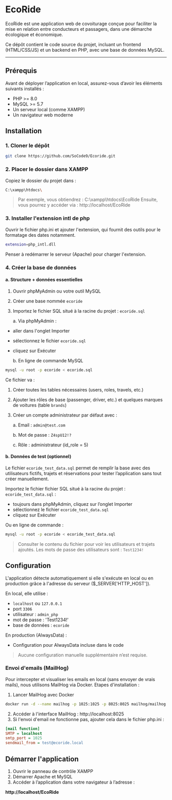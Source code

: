 # EcoRide
EcoRide est une application web de covoiturage conçue pour faciliter la mise en relation entre conducteurs et passagers, dans une démarche écologique et économique.

Ce dépôt contient le code source du projet, incluant un frontend (HTML/CSS/JS) et un backend en PHP, avec une base de données MySQL.

---

## Prérequis
Avant de déployer l’application en local, assurez-vous d’avoir les éléments suivants installés :

- PHP >= 8.0
- MySQL >= 5.7
- Un serveur local (comme XAMPP)
- Un navigateur web moderne

## Installation 
### 1. Cloner le dépôt
```bash
git clone https://github.com/SoCode9/Ecoride.git
```

### 2. Placer le dossier dans XAMPP
Copiez le dossier du projet dans :
```bash
C:\xampp\htdocs\
```
>Par exemple, vous obtiendrez : C:\xampp\htdocs\EcoRide
>Ensuite, vous pourrez y accéder via : http://localhost/EcoRide

### 3. Installer l'extension intl de php
Ouvrir le fichier php.ini et ajouter l'extension, qui fournit des outils pour le formatage des dates notamment.
```bash
extension=php_intl.dll
```
Penser à redémarrer le serveur (Apache) pour charger l'extension.

### 4. Créer la base de données
#### a. Structure + données essentielles
1. Ouvrir phpMyAdmin ou votre outil MySQL 
2. Créer une base nommée `ecoride`
3. Importez le fichier SQL situé à la racine du projet : `ecoride.sql`

    a. Via phpMyAdmin : 
- aller dans l'onglet Importer
- sélectionnez le fichier `ecoride.sql`
- cliquez sur Exécuter

    b. En ligne de commande MySQL
```bash
mysql -u root -p ecoride < ecoride.sql
```

Ce fichier va :

1. Créer toutes les tables nécessaires (users, roles, travels, etc.)
2. Ajouter les rôles de base (passenger, driver, etc.) et quelques marques de voitures (table `brands`)
3. Créer un compte administrateur par défaut avec :

     a. Email : `admin@test.com`

   b. Mot de passe : `Z4spU12!?`

    c. Rôle : administrateur (id_role = 5)

#### b. Données de test (optionnel)
Le fichier `ecoride_test_data.sql` permet de remplir la base avec des utilisateurs fictifs, trajets et réservations pour tester l’application sans tout créer manuellement.

Importez le fichier fichier SQL situé à la racine du projet : `ecoride_test_data.sql` :

- toujours dans phpMyAdmin, cliquez sur l’onglet Importer
- sélectionnez le fichier `ecoride_test_data.sql`
- cliquez sur Exécuter

Ou en ligne de commande :
```bash
mysql -u root -p ecoride < ecoride_test_data.sql
```
> Consulter le contenu du fichier pour voir les utilisateurs et trajets ajoutés.
> Les mots de passe des utilisateurs sont : `Test1234!`

## Configuration
L'application détecte automatiquement si elle s'exécute en local ou en production grâce à l'adresse du serveur ($_SERVER['HTTP_HOST']).

En local, elle utilise :
- `localhost` ou `127.0.0.1`
- port `3306`
- utilisateur : `admin_php`
- mot de passe : 'Test1234!'
- base de données : `ecoride`

En production (AlwaysData) :
- Configuration pour AlwaysData incluse dans le code

> Aucune configuration manuelle supplémentaire n’est requise.  

### Envoi d'emails (MailHog)
Pour intercepter et visualiser les emails en local (sans envoyer de vrais mails), nous utilisons MailHog via Docker.
Etapes d'installation : 
1. Lancer MailHog avec Docker
```bash
docker run -d --name mailhog -p 1025:1025 -p 8025:8025 mailhog/mailhog
```
2. Accéder à l'interface MailHog : http://localhost:8025
3. Si l'envoi d'email ne fonctionne pas, ajouter cela dans le fichier php.ini :
```ini
[mail function]
SMTP = localhost
smtp_port = 1025
sendmail_from = test@ecoride.local
```

## Démarrer l'application
1. Ouvrir le panneau de contrôle XAMPP
2. Démarrer Apache et MySQL
3. Accéder à l’application dans votre navigateur à l’adresse :

**http://localhost/EcoRide**

